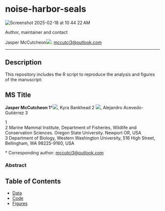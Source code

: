 # noise-harbor-seals

![Screenshot 2025-02-18 at 10 44 22 AM](https://github.com/user-attachments/assets/766a650a-7a52-4578-b552-6dce2a1e40a9)

Author, maintainer and contact

Jasper McCutcheon[![](https://orcid.org/sites/default/files/images/orcid_16x16.png)](https://orcid.org/0009-0004-4138-532X): mccutcj3@outlook.com



--------------------------------------

## Description

This repository includes the R script to reproduce the analysis and figures of the manuscript:
## MS Title
**Jasper McCutcheon 1***[![](https://orcid.org/sites/default/files/images/orcid_16x16.png)](https://orcid.org/0009-0004-4138-532X), Kyra Bankhead 2 [![](https://orcid.org/sites/default/files/images/orcid_16x16.png)](http://orcid.org/0000-0002-5194-2802), Alejandro Acevedo-Gutiérrez 3

1<br>
2 Marine Mammal Institute, Department of Fisheries, Wildlife and Conservation Sciences. Oregon State University. Newport OR, USA<br>
3 Department of Biology, Western Washington University, 516 High Street, Bellingham, WA 98225-9160, USA<br>

\* Corresponding author: mccutcj3@outlook.com

### Abstract


## Table of Contents

- [Data](https://github.com/mccutcj18/noise-harbor-seals/tree/main/Data)
- [Code](https://github.com/mccutcj18/noise-harbor-seals/tree/main/Code)
- [Figures]()

